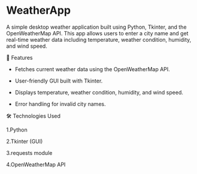 # WeatherApp
A simple desktop weather application built using Python, Tkinter, and the OpenWeatherMap API. This app allows users to enter a city name and get real-time weather data including temperature, weather condition, humidity, and wind speed.

🔧 Features

* Fetches current weather data using the OpenWeatherMap API.

* User-friendly GUI built with Tkinter.

* Displays temperature, weather condition, humidity, and wind speed.

* Error handling for invalid city names.

🛠 Technologies Used

1.Python

2.Tkinter (GUI)

3.requests module

4.OpenWeatherMap API


